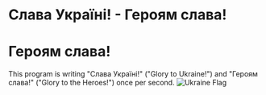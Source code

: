 # Слава Україні! - Героям слава!
# Героям слава!
This program is writing "Слава Україні!" ("Glory to Ukraine!") and "Героям слава!" ("Glory to the Heroes!") once per second.
![Ukraine Flag](https://upload.wikimedia.org/wikipedia/commons/4/49/Flag_of_Ukraine.svg)

